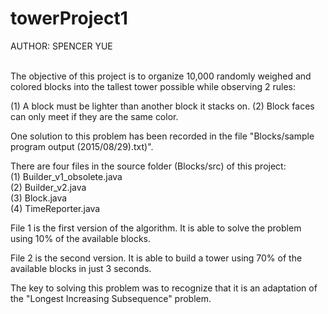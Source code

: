 # towerProject1

AUTHOR: SPENCER YUE<br><br>


The objective of this project is to organize 10,000 randomly weighed and
colored blocks into the tallest tower possible while observing 2 rules:<br>

(1) A block must be lighter than another block it stacks on.
(2) Block faces can only meet if they are the same color.<br>

One solution to this problem has been recorded in the file
"Blocks/sample program output (2015/08/29).txt)".<br>

There are four files in the source folder (Blocks/src) of this project:<br>
(1) Builder_v1_obsolete.java<br>
(2) Builder_v2.java<br>
(3) Block.java<br>
(4) TimeReporter.java<br>

File 1 is the first version of the algorithm. It is able to solve the problem
using 10% of the available blocks.<br>

File 2 is the second version. It is able to build a tower using 70% of the
available blocks in just 3 seconds.<br>

The key to solving this problem was to recognize that it is an adaptation of the
"Longest Increasing Subsequence" problem.
